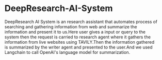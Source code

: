 # DeepResearch-AI-System
DeepResearch AI System is an research assistant that automates process of searching and gathering information from web and  summarize the information and present it to us.Here user gives a input or query to the system then the request is carried to research agent where it gathers the information from live websites using TAVILY.Then the information gathered is summarized by the writer agent and presented to the user.And we used Langchain to call OpenAI's language model for summarization.
